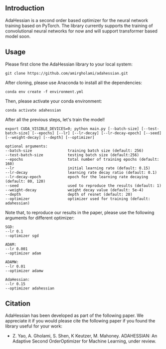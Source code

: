 ## Introduction
AdaHessian is a second order based optimizer for the neural network training based on PyTorch. The library currently supports the training of convolutional neural networks for now and will support transformer based model soon. 
<!-- For details please see [this paper](https://arxiv.org/pdf/1912.07145.pdf). -->


## Usage
Please first clone the AdaHessian library to your local system:
```
git clone https://github.com/amirgholami/adahessian.git
```

After cloning, please use Anaconda to install all the dependencies:
```
conda env create -f environment.yml
```

Then, please activate your conda environment:
```
conda activate adahessian
```

After all the previous steps, let's train the model! 
```
export CUDA_VISIBLE_DEVICES=0; python main.py [--batch-size] [--test-batch-size] [--epochs] [--lr] [--lr-decay] [--lr-decay-epoch] [--seed] [--weight-decay] [--depth] [--optimizer]

optional arguments:
--batch-size                training batch size (default: 256)
--test-batch-size           testing batch size (default:256)
--epochs                    total number of training epochs (default: 160)
--lr                        initial learning rate (default: 0.15)
--lr-decay                  learning rate decay ratio (default: 0.1)
--lr-decay-epoch            epoch for the learning rate decaying (default: 80, 120)
--seed                      used to reproduce the results (default: 1)
--weight-decay              weight decay value (default: 5e-4)
--depth                     depth of resnet (default: 20)
--optimizer                 optimizer used for training (default: adahessian)
```

Note that, to reproduce our results in the paper, please use the following arguments for different optimizer:
```
SGD:
--lr 0.1
--optimizer sgd

ADAM:
--lr 0.001
--optimizer adam

ADAMW:
--lr 0.01
--optimizer adamw

AdaHessian:
--lr 0.15
--optimizer adahessian
```

## Citation
AdaHessian has been developed as part of the following paper. We appreciate it if you would please cite the following paper if you found the library useful for your work:

* Z. Yao, A. Gholami, S. Shen, K Keutzer, M. Mahoney. ADAHESSIAN: An Adaptive Second OrderOptimizer for Machine Learning, under review.


